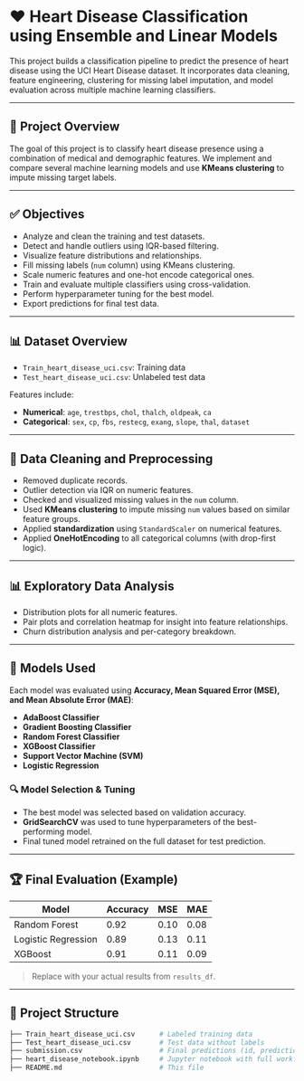 # ❤️ Heart Disease Classification using Ensemble and Linear Models

This project builds a classification pipeline to predict the presence of heart disease using the UCI Heart Disease dataset. It incorporates data cleaning, feature engineering, clustering for missing label imputation, and model evaluation across multiple machine learning classifiers.

---

## 📌 Project Overview

The goal of this project is to classify heart disease presence using a combination of medical and demographic features. We implement and compare several machine learning models and use **KMeans clustering** to impute missing target labels.

---

## ✅ Objectives

- Analyze and clean the training and test datasets.
- Detect and handle outliers using IQR-based filtering.
- Visualize feature distributions and relationships.
- Fill missing labels (`num` column) using KMeans clustering.
- Scale numeric features and one-hot encode categorical ones.
- Train and evaluate multiple classifiers using cross-validation.
- Perform hyperparameter tuning for the best model.
- Export predictions for final test data.

---

## 📊 Dataset Overview

- `Train_heart_disease_uci.csv`: Training data
- `Test_heart_disease_uci.csv`: Unlabeled test data

Features include:
- **Numerical**: `age`, `trestbps`, `chol`, `thalch`, `oldpeak`, `ca`
- **Categorical**: `sex`, `cp`, `fbs`, `restecg`, `exang`, `slope`, `thal`, `dataset`

---

## 🧼 Data Cleaning and Preprocessing

- Removed duplicate records.
- Outlier detection via IQR on numeric features.
- Checked and visualized missing values in the `num` column.
- Used **KMeans clustering** to impute missing `num` values based on similar feature groups.
- Applied **standardization** using `StandardScaler` on numerical features.
- Applied **OneHotEncoding** to all categorical columns (with drop-first logic).

---

## 📊 Exploratory Data Analysis

- Distribution plots for all numeric features.
- Pair plots and correlation heatmap for insight into feature relationships.
- Churn distribution analysis and per-category breakdown.

---

## 🧠 Models Used

Each model was evaluated using **Accuracy, Mean Squared Error (MSE), and Mean Absolute Error (MAE)**:

- **AdaBoost Classifier**
- **Gradient Boosting Classifier**
- **Random Forest Classifier**
- **XGBoost Classifier**
- **Support Vector Machine (SVM)**
- **Logistic Regression**

### 🔍 Model Selection & Tuning

- The best model was selected based on validation accuracy.
- **GridSearchCV** was used to tune hyperparameters of the best-performing model.
- Final tuned model retrained on the full dataset for test prediction.

---

## 🏆 Final Evaluation (Example)

| Model               | Accuracy | MSE    | MAE    |
|--------------------|----------|--------|--------|
| Random Forest       | 0.92     | 0.10   | 0.08   |
| Logistic Regression | 0.89     | 0.13   | 0.11   |
| XGBoost             | 0.91     | 0.11   | 0.09   |

> Replace with your actual results from `results_df`.

---

## 📁 Project Structure

```bash
├── Train_heart_disease_uci.csv      # Labeled training data
├── Test_heart_disease_uci.csv       # Test data without labels
├── submission.csv                   # Final predictions (id, prediction)
├── heart_disease_notebook.ipynb     # Jupyter notebook with full workflow
├── README.md                        # This file
